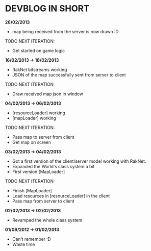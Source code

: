 <h1>DEVBLOG IN SHORT</h1>


<b>26/02/2013</b>

* map being received from the server is now drawn :D

TODO NEXT ITERATION:
* Get started on game logic

<b>16/02/2013 -> 18/02/2013</b>

* RakNet bitstreams working
* JSON of the map successfully sent from server to client

TODO NEXT ITERATION

* Draw received map json in window

<b>04/02/2013 -> 06/02/2013</b>

* [resourceLoader] working
* [mapLoader] working

TODO NEXT ITERATION:

* Pass map to server from client
* Get map on screen

<b>03/02/2013 -> 04/02/2013</b>

* Got a first version of the client/server model working with RakNet.
* Expanded the World's class system a bit
* First version [MapLoader]

TODO NEXT ITERATION:

* Finish [MapLoader]
* Load resources in [resourceLoader] in the client
* Pass map from server to client

<b>02/02/2013 -> 02/02/2013</b>

* Revamped the whole class system

<b>01/09/2012 -> 01/02/2013</b>

* Can't remember :D
* Waste time


  
	
	
	



